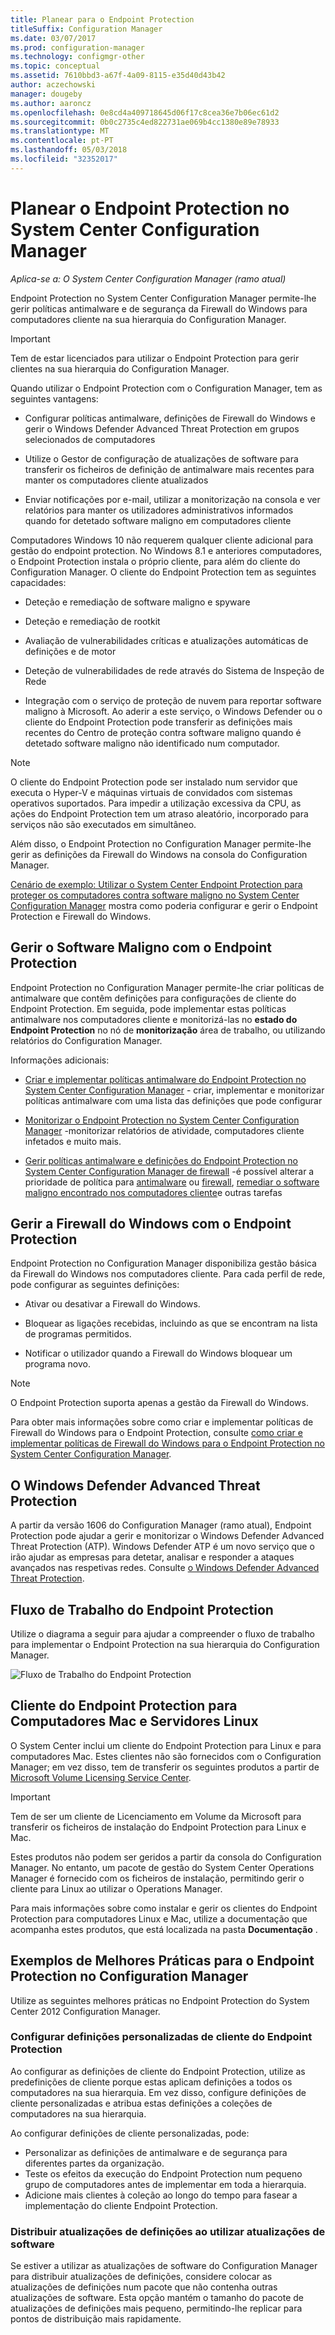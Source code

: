 ```yaml
---
title: Planear para o Endpoint Protection
titleSuffix: Configuration Manager
ms.date: 03/07/2017
ms.prod: configuration-manager
ms.technology: configmgr-other
ms.topic: conceptual
ms.assetid: 7610bbd3-a67f-4a09-8115-e35d40d43b42
author: aczechowski
manager: dougeby
ms.author: aaroncz
ms.openlocfilehash: 0e8cd4a409718645d06f17c8cea36e7b06ec61d2
ms.sourcegitcommit: 0b0c2735c4ed822731ae069b4cc1380e89e78933
ms.translationtype: MT
ms.contentlocale: pt-PT
ms.lasthandoff: 05/03/2018
ms.locfileid: "32352017"
---
```

# <a name="planning-for-endpoint-protection-in-system-center-configuration-manager"></a>Planear o Endpoint Protection no System Center Configuration Manager

*Aplica-se a: O System Center Configuration Manager (ramo atual)*


Endpoint Protection no System Center Configuration Manager permite-lhe gerir políticas antimalware e de segurança da Firewall do Windows para computadores cliente na sua hierarquia do Configuration Manager.  

> [!IMPORTANT]  
>  Tem de estar licenciados para utilizar o Endpoint Protection para gerir clientes na sua hierarquia do Configuration Manager.  

Quando utilizar o Endpoint Protection com o Configuration Manager, tem as seguintes vantagens:  

-   Configurar políticas antimalware, definições de Firewall do Windows e gerir o Windows Defender Advanced Threat Protection em grupos selecionados de computadores  

-   Utilize o Gestor de configuração de atualizações de software para transferir os ficheiros de definição de antimalware mais recentes para manter os computadores cliente atualizados  

-   Enviar notificações por e-mail, utilizar a monitorização na consola e ver relatórios para manter os utilizadores administrativos informados quando for detetado software maligno em computadores cliente  

Computadores Windows 10 não requerem qualquer cliente adicional para gestão do endpoint protection. No Windows 8.1 e anteriores computadores, o Endpoint Protection instala o próprio cliente, para além do cliente do Configuration Manager. O cliente do Endpoint Protection tem as seguintes capacidades:  

-   Deteção e remediação de software maligno e spyware  

-   Deteção e remediação de rootkit  

-   Avaliação de vulnerabilidades críticas e atualizações automáticas de definições e de motor  

-   Deteção de vulnerabilidades de rede através do Sistema de Inspeção de Rede  

-   Integração com o serviço de proteção de nuvem para reportar software maligno à Microsoft. Ao aderir a este serviço, o Windows Defender ou o cliente do Endpoint Protection pode transferir as definições mais recentes do Centro de proteção contra software maligno quando é detetado software maligno não identificado num computador.  

> [!NOTE]  
>  O cliente do Endpoint Protection pode ser instalado num servidor que executa o Hyper-V e máquinas virtuais de convidados com sistemas operativos suportados. Para impedir a utilização excessiva da CPU, as ações do Endpoint Protection tem um atraso aleatório, incorporado para serviços não são executados em simultâneo.  

  Além disso, o Endpoint Protection no Configuration Manager permite-lhe gerir as definições da Firewall do Windows na consola do Configuration Manager.  

 [Cenário de exemplo: Utilizar o System Center Endpoint Protection para proteger os computadores contra software maligno no System Center Configuration Manager](../deploy-use/scenarios-endpoint-protection.md) mostra como poderia configurar e gerir o Endpoint Protection e Firewall do Windows.  

## <a name="managing-malware-with-endpoint-protection"></a>Gerir o Software Maligno com o Endpoint Protection  

Endpoint Protection no Configuration Manager permite-lhe criar políticas de antimalware que contêm definições para configurações de cliente do Endpoint Protection. Em seguida, pode implementar estas políticas antimalware nos computadores cliente e monitorizá-las no **estado do Endpoint Protection** no nó de **monitorização** área de trabalho, ou utilizando relatórios do Configuration Manager.  

 Informações adicionais:  

-   [Criar e implementar políticas antimalware do Endpoint Protection no System Center Configuration Manager](../deploy-use/endpoint-antimalware-policies.md) - criar, implementar e monitorizar políticas antimalware com uma lista das definições que pode configurar  

-   [Monitorizar o Endpoint Protection no System Center Configuration Manager](../deploy-use/monitor-endpoint-protection.md) -monitorizar relatórios de atividade, computadores cliente infetados e muito mais.   

-   [Gerir políticas antimalware e definições do Endpoint Protection no System Center Configuration Manager de firewall](../deploy-use/endpoint-antimalware-firewall.md) -é possível alterar a prioridade de política para [antimalware](../deploy-use/endpoint-antimalware-firewall.md#manage-antimalware-policies) ou [firewall](../deploy-use/endpoint-antimalware-firewall.md#manage-windows-firewall-policies), [remediar o software maligno encontrado nos computadores cliente](../deploy-use/endpoint-antimalware-firewall.md#remediate-detected-malware)e outras tarefas

## <a name="managing-windows-firewall-with-endpoint-protection"></a>Gerir a Firewall do Windows com o Endpoint Protection  
 Endpoint Protection no Configuration Manager disponibiliza gestão básica da Firewall do Windows nos computadores cliente. Para cada perfil de rede, pode configurar as seguintes definições:  

-   Ativar ou desativar a Firewall do Windows.  

-   Bloquear as ligações recebidas, incluindo as que se encontram na lista de programas permitidos.  

-   Notificar o utilizador quando a Firewall do Windows bloquear um programa novo.  

> [!NOTE]  
>  O Endpoint Protection suporta apenas a gestão da Firewall do Windows.  

  Para obter mais informações sobre como criar e implementar políticas de Firewall do Windows para o Endpoint Protection, consulte [como criar e implementar políticas de Firewall do Windows para o Endpoint Protection no System Center Configuration Manager](../deploy-use/create-windows-firewall-policies.md).  

## <a name="windows-defender-advanced-threat-protection"></a>O Windows Defender Advanced Threat Protection

A partir da versão 1606 do Configuration Manager (ramo atual), Endpoint Protection pode ajudar a gerir e monitorizar o Windows Defender Advanced Threat Protection (ATP). Windows Defender ATP é um novo serviço que o irão ajudar as empresas para detetar, analisar e responder a ataques avançados nas respetivas redes. Consulte [o Windows Defender Advanced Threat Protection](../deploy-use/windows-defender-advanced-threat-protection.md).

## <a name="endpoint-protection-workflow"></a>Fluxo de Trabalho do Endpoint Protection  
 Utilize o diagrama a seguir para ajudar a compreender o fluxo de trabalho para implementar o Endpoint Protection na sua hierarquia do Configuration Manager.  

 ![Fluxo de Trabalho do Endpoint Protection](../media/Endpoint-Protection-Workflow.gif)

## <a name="endpoint-protection-client-for-mac-computers-and-linux-servers"></a>Cliente do Endpoint Protection para Computadores Mac e Servidores Linux  
 O System Center inclui um cliente do Endpoint Protection para Linux e para computadores Mac. Estes clientes não são fornecidos com o Configuration Manager; em vez disso, tem de transferir os seguintes produtos a partir de [Microsoft Volume Licensing Service Center](https://www.microsoft.com/licensing/servicecenter/default.aspx).  

> [!IMPORTANT]  
>  Tem de ser um cliente de Licenciamento em Volume da Microsoft para transferir os ficheiros de instalação do Endpoint Protection para Linux e Mac.  

 Estes produtos não podem ser geridos a partir da consola do Configuration Manager. No entanto, um pacote de gestão do System Center Operations Manager é fornecido com os ficheiros de instalação, permitindo gerir o cliente para Linux ao utilizar o Operations Manager.  

 Para mais informações sobre como instalar e gerir os clientes do Endpoint Protection para computadores Linux e Mac, utilize a documentação que acompanha estes produtos, que está localizada na pasta **Documentação** .

## <a name="best-practices-for-endpoint-protection-in-configuration-manager"></a>Exemplos de Melhores Práticas para o Endpoint Protection no Configuration Manager  
 Utilize as seguintes melhores práticas no Endpoint Protection do System Center 2012 Configuration Manager.  

### <a name="configure-custom-client-settings-for-endpoint-protection"></a>Configurar definições personalizadas de cliente do Endpoint Protection  
 Ao configurar as definições de cliente do Endpoint Protection, utilize as predefinições de cliente porque estas aplicam definições a todos os computadores na sua hierarquia. Em vez disso, configure definições de cliente personalizadas e atribua estas definições a coleções de computadores na sua hierarquia.  

 Ao configurar definições de cliente personalizadas, pode:  

-   Personalizar as definições de antimalware e de segurança para diferentes partes da organização.  
-   Teste os efeitos da execução do Endpoint Protection num pequeno grupo de computadores antes de implementar em toda a hierarquia.  
-   Adicione mais clientes à coleção ao longo do tempo para fasear a implementação do cliente Endpoint Protection.  

### <a name="distributing-definition-updates-by-using-software-updates"></a>Distribuir atualizações de definições ao utilizar atualizações de software  
 Se estiver a utilizar as atualizações de software do Configuration Manager para distribuir atualizações de definições, considere colocar as atualizações de definições num pacote que não contenha outras atualizações de software. Esta opção mantém o tamanho do pacote de atualizações de definições mais pequeno, permitindo-lhe replicar para pontos de distribuição mais rapidamente.
